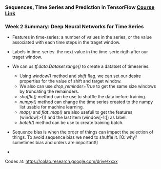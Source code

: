 ### Sequences, Time Series and Prediction in TensorFlow [Course Link](https://www.coursera.org/learn/tensorflow-sequences-time-series-and-prediction/home/welcome)

### Week 2 Summary:  Deep Neural Networks for Time Series

- Features in time-series: a number of values in the series, or the value associated with each time steps in the traget window.
- Labels in time-series: the next value in the time-serie rigth after our traget window.
- We can us *tf.data.Dataset.range()* to create a datatset of timeseries. 
    - Using *window()* method and *shift* flag, we can set our desire properties for the value of shift and target window. 
    - We also can use *drop_reminder=True* to get the same size windows by truncating the remainders. 
    - *shuffle()* method can be use to shuffle the data before training.
    - *numpy()* method can change the time series created to the numpy list usable for machine learning.
    - *map()* and *flat_map()* are also usefull to get the features (window[:-1]) and the last item (window[-1:]) as label.
    - *batch()* method can be use to create training batch. 
    
- Sequence bias is when the order of things can impact the selection of things. To avoid sequence bias we need to shuffle it. [Q: why? sometimes bias and orders are important!]

- 

Codes at: https://colab.research.google.com/drive/xxxx
